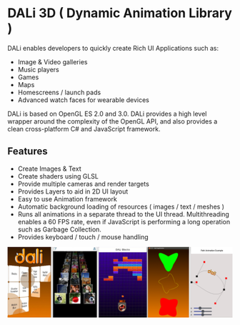 
# DALi 3D ( Dynamic Animation Library )

DALi enables developers to quickly create Rich UI Applications such as:

 + Image & Video galleries
 + Music players
 + Games
 + Maps
 + Homescreens / launch pads
 + Advanced watch faces for wearable devices

DALi is based on OpenGL ES 2.0 and 3.0. DALi provides a high level wrapper around the complexity of
the OpenGL API, and also provides a clean cross-platform C# and JavaScript framework.

## Features

 + Create Images & Text
 + Create shaders using GLSL
 + Provide multiple cameras and render targets
 + Provides Layers to aid in 2D UI layout
 + Easy to use Animation framework
 + Automatic background loading of resources ( images / text / meshes )
 + Runs all animations in a separate thread to the UI thread. Multithreading enables a 60 FPS rate, even if JavaScript is performing a long operation such as Garbage Collection.
 + Provides keyboard / touch / mouse handling
 
 

![ ](screen-shot.png)

